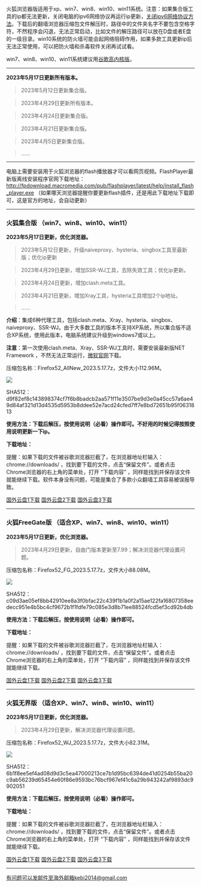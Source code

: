 火狐浏览器版适用于xp、win7、win8、win10、win11系统。注意：如果集合版工具的ip都无法更新，关闭电脑的ipv6网络协议再运行ip更新，[关闭ipv6网络协议方法](https://jingyan.baidu.com/article/e52e361590115d00c70c5132.html)。下载后的翻墙浏览器压缩包文件解压时，路径中的文件夹名字不要包含空格字符，不然程序会闪退，无法正常启动，比如文件的解压路径可以放在D盘或者E盘的一级目录。win10系统的防火墙可能会起网络阻碍作用，如果多款工具更新ip后无法正常使用，可以把防火墙和杀毒软件关闭再试试看。

win7、win8、win10、win11系统建议用[谷歌高内核版](https://github.com/Alvin9999/new-pac/wiki/%E9%AB%98%E5%86%85%E6%A0%B8%E7%89%88)。

***

**2023年5月17日更新所有版本。**

> 2023年5月12日更新集合版。

> 2023年4月29日更新所有版本。

> 2023年4月24日更新集合版。

> 2023年4月21日更新集合版。

> 2023年4月5日更新集合版。

> ......

***

电脑上需要安装用于火狐浏览器的flash播放器才可以看网页视频。FlashPlayer最新版离线安装程序官网下载地址：
http://fpdownload.macromedia.com/pub/flashplayer/latest/help/install_flash_player.exe （如果哪天浏览器提醒你要更新flash插件，还是用此下载地址下载即可，这是官方的地址，会自动更新）

***

### 火狐集合版 （win7、win8、win10、win11）

**2023年5月17日更新，优化浏览器。**

> 2023年5月12日更新，升级naiveproxy、hysteria、singbox工具至最新版；优化ip更新

> 2023年4月29日更新，增加SSR-WJ工具，去除失效工具；优化ip更新。

> 2023年4月24日更新，增加clash.meta工具。

> 2023年4月21日更新，增加Xray工具，hysteria工具增加2个ip地址。

> ......

**介绍**：集成6种代理工具，包括clash.meta、Xray、hysteria、singbox、naiveproxy、SSR-WJ。由于大多数工具的版本不支持XP系统，所以集合版不适合XP系统，使用此版本，电脑系统建议升级到windows7或以上。

**注意**：第一次使用clash.meta、Xray、SSR-WJ工具时，需要安装最新版NET Framework ，不然无法正常运行，[微软官网](https://dotnet.microsoft.com/zh-cn/download/dotnet-framework/net48)下载。

压缩包名称：Firefox52_AllNew_2023.5.17.7z，文件大小112.96M。

![](https://fastly.jsdelivr.net/gh/Alvin9999/pac2/softimag/firefoxall0428.png)

SHA512：d9f82ef8c143898374cf7f6b8badcb2aa571f11e3507be9d3e0a45cc57a6ae49d84af321d13d4535d5953b8ddee52e7acd24cfed7ff7e8bd72651b95f0631813

**使用方法：下载后解压，按使用说明（必看）操作即可。不好用的时候记得按照使用说明更新一下ip。**

**下载地址：**

提醒：如果下载的文件被谷歌浏览器拦截了，在浏览器地址栏输入：chrome://downloads/ ，找到要下载的文件，点击“保留文件”。或者点击Chrome浏览器的右上角的菜单处，打开 “下载内容” ，同样能找到并保存该文件就能继续下载。软件本身没有问题，可能是集合了多款小众翻墙工具容易被误报导致。

[国外云盘1下载](https://d2.freessr2.xyz/Firefox52_AllNew_2023.5.17.7z) 
[国外云盘2下载](https://d.ssrfree4.xyz/Firefox52_AllNew_2023.5.17.7z) 
[国外云盘3下载](https://free.zhujicn2.net/Firefox52_AllNew_2023.5.17.7z) 


***

### 火狐FreeGate版 （适合XP、win7、win8、win10、win11）

**2023年5月17日更新，优化浏览器。**

> 2023年4月29日更新，自由门版本更新至7.99；解决浏览器代理设置问题。

压缩包名称：Firefox52_FG_2023.5.17.7z，文件大小88.08M。

![](https://fastly.jsdelivr.net/gh/Alvin9999/pac2/softimag/firefox11282.PNG)

SHA512：c09d3ae05ef8bb42910ee8a3f0bfac22c439f1b1a0f2a15ae122fa16807358eedecc951e4b5bc4cf9672b1f1fdfe79c085e3d8b71ee88524fcd5ef3cd92b4db

**使用方法：下载后解压，按使用说明（必看）操作即可。**

**下载地址：**

提醒：如果下载的文件被谷歌浏览器拦截了，在浏览器地址栏输入：chrome://downloads/ ，找到要下载的文件，点击“保留文件”。或者点击Chrome浏览器的右上角的菜单处，打开 “下载内容” ，同样能找到并保存该文件就能继续下载。

[国外云盘1下载](https://d2.freessr2.xyz/Firefox52_FG_2023.5.17.7z) 
[国外云盘2下载](https://d.ssrfree4.xyz/Firefox52_FG_2023.5.17.7z) 
[国外云盘3下载](https://free.zhujicn2.net/Firefox52_FG_2023.5.17.7z) 


***

### 火狐无界版 （适合XP、win7、win8、win10、win11）

**2023年5月17日更新，优化浏览器。**

> 2023年4月29日更新，解决浏览器代理设置问题。

压缩包名称：Firefox52_WJ_2023.5.17.7z，文件大小82.31M。

![](https://fastly.jsdelivr.net/gh/Alvin9999/pac2/softimag/firefox11283.PNG)

SHA512：6b1f8ee5ef4ad08d9d3c5ea47000213ce7b1d95bc6394de41d0254b55ba20c9ab56239d65454e60f86e9593bc76bcf967ef41c6a29b943242af9893dc9902051

**使用方法：下载后解压，按使用说明（必看）操作即可。**

**下载地址：**

提醒：如果下载的文件被谷歌浏览器拦截了，在浏览器地址栏输入：chrome://downloads/ ，找到要下载的文件，点击“保留文件”。或者点击Chrome浏览器的右上角的菜单处，打开 “下载内容” ，同样能找到并保存该文件就能继续下载。

[国外云盘1下载](https://d2.freessr2.xyz/Firefox52_WJ_2023.5.17.7z) 
[国外云盘2下载](https://d.ssrfree4.xyz/Firefox52_WJ_2023.5.17.7z) 
[国外云盘3下载](https://free.zhujicn2.net/Firefox52_WJ_2023.5.17.7z) 

***

有问题可以发邮件至海外邮箱kebi2014@gmail.com